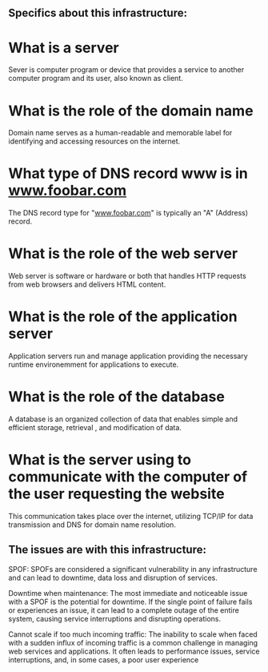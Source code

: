 
## Specifics about this infrastructure:

# What is a server
Sever is computer program or device that provides a service to another computer program and its user, also known as client.

# What is the role of the domain name
Domain name serves as a human-readable and memorable label for identifying and accessing resources on the internet.

# What type of DNS record www is in www.foobar.com
The DNS record type for "www.foobar.com" is typically an "A" (Address) record.

# What is the role of the web server
Web server is software or hardware or both that handles HTTP requests from web browsers and delivers HTML content.

# What is the role of the application server
Application servers run and manage application providing the necessary runtime environemment for applications to execute.

# What is the role of the database
A database is an organized collection of data that enables simple and efficient storage, retrieval , and modification of data.

# What is the server using to communicate with the computer of the user requesting the website
This communication takes place over the internet, utilizing TCP/IP for data transmission and DNS for domain name resolution.


## The issues are with this infrastructure:
SPOF:
SPOFs are considered a significant vulnerability in any infrastructure and can lead to downtime, data loss and disruption of services.

Downtime when maintenance:
The most immediate and noticeable issue with a SPOF is the potential for downtime. If the single point of failure fails or experiences an issue, it can lead to a complete 
outage of the entire system, causing service interruptions and disrupting operations.

Cannot scale if too much incoming traffic:
The inability to scale when faced with a sudden influx of incoming traffic is a common challenge in managing web services and applications. It often leads to performance issues, service interruptions, and, in some cases, a poor user experience
